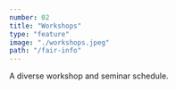 ```yaml
---
number: 02
title: "Workshops"
type: "feature"
image: "./workshops.jpeg"
path: "/fair-info"
---
```


​A diverse workshop and seminar schedule.
